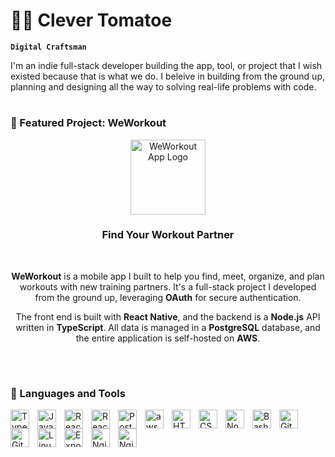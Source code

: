 # 🏄‍♂️ Clever Tomatoe

**`Digital Craftsman`**


I'm an indie full-stack developer building the app, tool, or project that I wish existed because that is what we do. I beleive in building from the ground up, planning and designing all the way to solving real-life problems with code.

#

### 📱 Featured Project: WeWorkout

<div align="center">
  <img alt="WeWorkout App Logo" width="120px" src="https://weworkout.ca/images/WeWorkoutLogo1024x1024.png" />
  
  <br>

  ### Find Your Workout Partner
  
  <br>

  **WeWorkout** is a mobile app I built to help you find, meet, organize, and plan workouts with new training partners. It's a full-stack project I developed from the ground up, leveraging **OAuth** for secure authentication.

  The front end is built with **React Native**, and the backend is a **Node.js** API written in **TypeScript**. All data is managed in a **PostgreSQL** database, and the entire application is self-hosted on **AWS**.

  <br>
<!--
  | [App Store](https://apps.apple.com/ca/app/weworkout/id1663484852) | [Google Play](https://play.google.com/store/apps/details?id=com.clevertomatoe.weworkout&hl=en_CA&gl=US) | [Website](https://weworkout.ca) |
  | :---: | :---: | :---: |
  | <img src="https://upload.wikimedia.org/wikipedia/commons/6/67/App_Store_%28iOS%29.svg" alt="App Store" width="30"> | <img src="https://upload.wikimedia.org/wikipedia/commons/7/78/Google_Play_Store_badge_EN.svg" alt="Google Play" width="30"> | <img src="https://upload.wikimedia.org/wikipedia/commons/a/a4/Website_logo.png" alt="Website" width="30"> |
-->
</div>
<!--
<div align="center">

| [App Store](https://apps.apple.com/ca/app/weworkout/id1663484852) | [Google Play](https://play.google.com/store/apps/details?id=com.clevertomatoe.weworkout&hl=en_CA&gl=US) | [Website](https://weworkout.ca) |
| :---: | :---: | :---: |
| <img src="https://upload.wikimedia.org/wikipedia/commons/6/67/App_Store_%28iOS%29.svg" alt="App Store" width="30"> | <img src="https://upload.wikimedia.org/wikipedia/commons/7/78/Google_Play_Store_badge_EN.svg" alt="Google Play" width="30"> | <img src="https://upload.wikimedia.org/wikipedia/commons/a/a4/Website_logo.png" alt="Website" width="30"> |

</div>
-->


#
### 🧰 Languages and Tools

<img align="left" alt="TypeScript" width="30px" style="padding-right:10px;" src="https://cdn.jsdelivr.net/gh/devicons/devicon/icons/typescript/typescript-plain.svg" />
<img align="left" alt="JavaScript" width="30px" style="padding-right:10px;" src="https://cdn.jsdelivr.net/gh/devicons/devicon/icons/javascript/javascript-plain.svg" />
<img align="left" alt="React" width="30px" style="padding-right:10px;" src="https://cdn.jsdelivr.net/gh/devicons/devicon/icons/react/react-original.svg" />   
<img align="left" alt="ReactNative" width="30px" style="padding-right:10px;" src="https://cdn.jsdelivr.net/gh/devicons/devicon@latest/icons/reactnative/reactnative-original-wordmark.svg" />
<img align="left" alt="PostgreSQL" width="30px" style="padding-right:10px;" src="https://cdn.jsdelivr.net/gh/devicons/devicon@latest/icons/postgresql/postgresql-original-wordmark.svg" />
<img align="left" alt="aws" width="30px" style="padding-right:10px;" src="https://cdn.jsdelivr.net/gh/devicons/devicon@latest/icons/amazonwebservices/amazonwebservices-original-wordmark.svg" />    
<img align="left" alt="HTML" width="30px" style="padding-right:10px;" src="https://cdn.jsdelivr.net/gh/devicons/devicon/icons/html5/html5-plain.svg" />
<img align="left" alt="CSS" width="30px" style="padding-right:10px;" src="https://cdn.jsdelivr.net/gh/devicons/devicon/icons/css3/css3-plain.svg" />
<img align="left" alt="NodeJS" width="30px" style="padding-right:10px;" src="https://cdn.jsdelivr.net/gh/devicons/devicon/icons/nodejs/nodejs-original.svg" />
<img align="left" alt="Bash" width="30px" style="padding-right:10px;" src="https://cdn.jsdelivr.net/gh/devicons/devicon/icons/bash/bash-original.svg" />
<img align="left" alt="Git" width="30px" style="padding-right:10px;" src="https://cdn.jsdelivr.net/gh/devicons/devicon/icons/git/git-original.svg" />
<img align="left" alt="GitHub" width="30px" style="padding-right:10px;" src="https://cdn.jsdelivr.net/gh/devicons/devicon/icons/github/github-original.svg" />
<img align="left" alt="Linux" width="30px" style="padding-right:10px;" src="https://cdn.jsdelivr.net/gh/devicons/devicon/icons/linux/linux-original.svg" />
<img align="left" alt="Expo" width="30px" style="padding-right:10px;" src="https://cdn.jsdelivr.net/gh/devicons/devicon@latest/icons/expo/expo-original.svg" />
<img align="left" alt="Nginx" width="30px" style="padding-right:10px;" src="https://cdn.jsdelivr.net/gh/devicons/devicon@latest/icons/nginx/nginx-original.svg" />
<img align="left" alt="Nginx" width="30px" style="padding-right:10px;" src="https://cdn.jsdelivr.net/gh/devicons/devicon@latest/icons/oauth/oauth-original.svg" />

          

          
          
<br />


#




<!--
### 📊 Stats
<details>
 <summary><h3>👨‍💻 Forrest's Coding Journey</h3></summary>
   I started my coding journey as a naive computer science student with a passion to learn everything I could about this programming world - code, unix, linux, theory. And all the while, teaching myself iOS development with a dream to build my own app, but that soon got overshadowed by my desire to excel in Java. A desire that landed me a full-stack software engineering job upon graduation. However, I had another desire I had been pursuing throughout this time - YouTube content creation. I eventually ended up quitting my software engineering job to pursue YouTube full-time, and that has been my focus ever since. But there's something that's always bothered me about my journey - abandoning my dream of building my own app to pursue the safe route, a job. Now I've already taken the leap away from that safety net into this uncomfortable, unexplored world that it being a creator. And it worked out, but again, it became comfortable. It's easier to create a video than go out on a ledge and build my own product. I do have to eat, at the end of the day, but I think it's time. It's time to get uncomfortable again. I have a burning desire to get back on the horse, and fulfill that dream younger me had of building my own app, my own product. And in order to do that, I'll be implmementing a few measures to streamline my YouTube content to focus more time on fulfilling that dream - a dream that I'll be ready to tackle in 2023 due to the measure I'm putting in place now until the end of 2022. Don't wait up, because I'm coming.
-->
[website]: https://weworkout.ca
